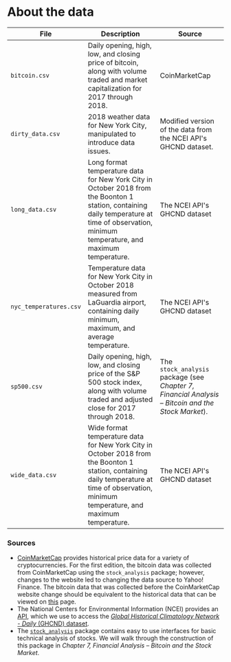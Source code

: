 # About the data

| File | Description | Source |
| --- | --- | --- |
| `bitcoin.csv` | Daily opening, high, low, and closing price of bitcoin, along with volume traded and market capitalization for 2017 through 2018. | CoinMarketCap |
| `dirty_data.csv` | 2018 weather data for New York City, manipulated to introduce data issues. | Modified version of the data from the NCEI API's GHCND dataset. |
| `long_data.csv` | Long format temperature data for New York City in October 2018 from the Boonton 1 station, containing daily temperature at time of observation, minimum temperature, and maximum temperature. | The NCEI API's GHCND dataset |
| `nyc_temperatures.csv` | Temperature data for New York City in October 2018 measured from LaGuardia airport, containing daily minimum, maximum, and average temperature. | The NCEI API's GHCND dataset |
| `sp500.csv` | Daily opening, high, low, and closing price of the S&P 500 stock index, along with volume traded and adjusted close for 2017 through 2018. | The `stock_analysis` package (see *Chapter 7, Financial Analysis &ndash; Bitcoin and the Stock Market*). |
| `wide_data.csv` | Wide format temperature data for New York City in October 2018 from the Boonton 1 station, containing daily temperature at time of observation, minimum temperature, and maximum temperature. | The NCEI API's GHCND dataset |

### Sources
- [CoinMarketCap](https://coinmarketcap.com) provides historical price data for a variety of cryptocurrencies. For the first edition, the bitcoin data was collected from CoinMarketCap using the `stock_analysis` package; however, changes to the website led to changing the data source to Yahoo! Finance. The bitcoin data that was collected before the CoinMarketCap website change should be equivalent to the historical data that can be viewed on [this](https://coinmarketcap.com/currencies/bitcoin/historical-data/) page.
- The National Centers for Environmental Information (NCEI) provides an [API](https://www.ncdc.noaa.gov/cdo-web/webservices/v2), which we use to access the [*Global Historical Climatology Network - Daily* (GHCND) dataset](https://www1.ncdc.noaa.gov/pub/data/cdo/documentation/GHCND_documentation.pdf).
- The [`stock_analysis`](https://github.com/stefmolin/stock-analysis) package contains easy to use interfaces for basic technical analysis of stocks. We will walk through the construction of this package in *Chapter 7, Financial Analysis &ndash; Bitcoin and the Stock Market*.

